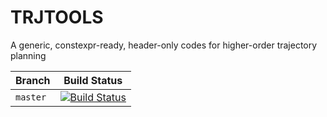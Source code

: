 # TRJTOOLS   
A generic, constexpr-ready, header-only codes for higher-order trajectory planning   

| Branch 	| Build Status                                                                                                                      	|
|--------	|-----------------------------------------------------------------------------------------------------------------------------------	|
| `master` 	| [![Build Status](https://travis-ci.org/alifahrri/trjtools.svg?branch=master)](https://travis-ci.org/alifahrri/trjtools) 	|   